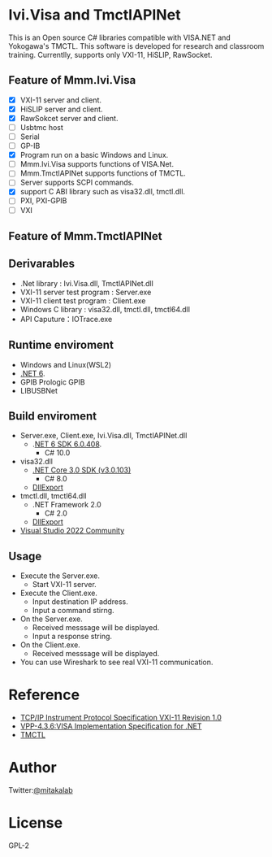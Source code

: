 # Ivi.Visa and TmctlAPINet
This is an Open source C# libraries compatible with VISA.NET and Yokogawa's TMCTL. This software is developed for research and classroom training. Currentlly, supports only VXI-11, HiSLIP, RawSocket. 

## Feature of Mmm.Ivi.Visa
- [X] VXI-11 server and client.
- [X] HiSLIP server and client.
- [x] RawSokcet server and client.
- [ ] Usbtmc host
- [ ] Serial
- [ ] GP-IB
- [x] Program run on a basic Windows and Linux.
- [ ] Mmm.Ivi.Visa supports functions of VISA.Net.
- [ ] Mmm.TmctlAPINet supports functions of TMCTL.
- [ ] Server supports SCPI commands.
- [x] support C ABI library such as visa32.dll, tmctl.dll.
- [ ] PXI, PXI-GPIB
- [ ] VXI

## Feature of Mmm.TmctlAPINet

## Derivarables
- .Net library : Ivi.Visa.dll, TmctlAPINet.dll
- VXI-11 server test program : Server.exe
- VXI-11 client test program : Client.exe
- Windows C library : visa32.dll, tmctl.dll, tmctl64.dll
- API Caputure：IOTrace.exe

## Runtime enviroment
- Windows and Linux(WSL2)
- [.NET 6](https://dotnet.microsoft.com/ja-jp/download/dotnet/6.0).
- GPIB Prologic GPIB
- LIBUSBNet

## Build enviroment
- Server.exe, Client.exe, Ivi.Visa.dll, TmctlAPINet.dll
  - .[NET 6 SDK 6.0.408](https://dotnet.microsoft.com/ja-jp/download/dotnet/6.0).
    - C# 10.0
- visa32.dll
  - [.NET Core 3.0 SDK (v3.0.103)](https://dotnet.microsoft.com/ja-jp/download/dotnet/3.0)
    - C# 8.0
  - [DllExport](https://github.com/3F/DllExport)
- tmctl.dll, tmctl64.dll
  - .NET Framework 2.0
    - C# 2.0
  - [DllExport](https://github.com/3F/DllExport)
- [Visual Studio 2022 Community](https://visualstudio.microsoft.com/ja/vs/community/)

## Usage
- Execute the Server.exe.
  - Start VXI-11 server.
- Execute the Client.exe.
  - Input destination IP address.
  - Input a command stirng.
- On the Server.exe.
  - Received messsage will be displayed.
  - Input a response string.
- On the Client.exe.
  - Received messsage will be displayed.
- You can use Wireshark to see real VXI-11 communication.

# Reference
- [TCP/IP Instrument Protocol Specification VXI-11 Revision 1.0](https://www.vxibus.org/files/VXI_Specs/VXI-11.zip)
- [VPP-4.3.6:VISA Implementation Specification for .NET](https://www.ivifoundation.org/docs/vpp436_2016-06-07.pdf)
- [TMCTL](https://tmi.yokogawa.com/library/documents-downloads/software/tmctl/)

# Author
Twitter:[@mitakalab](https://twitter.com/mitakalab)

# License
GPL-2
